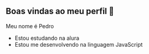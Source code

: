 ## Boas vindas ao meu perfil 🖤

Meu nome é Pedro

- Estou estudando na alura
- Estou me desenvolvendo na linguagem JavaScript



